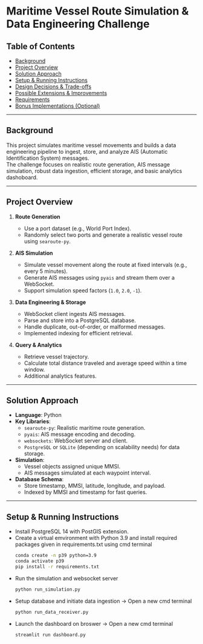 # Maritime Vessel Route Simulation & Data Engineering Challenge

## Table of Contents
- [Background](#background)
- [Project Overview](#project-overview)
- [Solution Approach](#solution-approach)
- [Setup & Running Instructions](#setup--running-instructions)
- [Design Decisions & Trade-offs](#design-decisions--trade-offs)
- [Possible Extensions & Improvements](#possible-extensions--improvements)
- [Requirements](#requirements)
- [Bonus Implementations (Optional)](#bonus-implementations-optional)

---

## Background
This project simulates maritime vessel movements and builds a data engineering pipeline to ingest, store, and analyze AIS (Automatic Identification System) messages.  
The challenge focuses on realistic route generation, AIS message simulation, robust data ingestion, efficient storage, and basic analytics dashoboard.

---

## Project Overview

1. **Route Generation**  
   - Use a port dataset (e.g., World Port Index).
   - Randomly select two ports and generate a realistic vessel route using `searoute-py`.

2. **AIS Simulation**  
   - Simulate vessel movement along the route at fixed intervals (e.g., every 5 minutes).
   - Generate AIS messages using `pyais` and stream them over a WebSocket.
   - Support simulation speed factors (`1.0`, `2.0`, `-1`).

3. **Data Engineering & Storage**  
   - WebSocket client ingests AIS messages.
   - Parse and store into a PostgreSQL database.
   - Handle duplicate, out-of-order, or malformed messages.
   - Implemented indexing for efficient retrieval.

4. **Query & Analytics**  
   - Retrieve vessel trajectory.
   - Calculate total distance traveled and average speed within a time window.
   - Additional analytics features.

---

## Solution Approach

- **Language**: Python
- **Key Libraries**:
  - `searoute-py`: Realistic maritime route generation.
  - `pyais`: AIS message encoding and decoding.
  - `websockets`: WebSocket server and client.
  - `PostgreSQL` or `SQLite` (depending on scalability needs) for data storage.
- **Simulation**:
  - Vessel objects assigned unique MMSI.
  - AIS messages simulated at each waypoint interval.
- **Database Schema**:
  - Store timestamp, MMSI, latitude, longitude, and payload.
  - Indexed by MMSI and timestamp for fast queries.

---

## Setup & Running Instructions

- Install PostgreSQL 14 with PostGIS extension.
- Create a virtual emvironment with Python 3.9 and install required packages given in requirements.txt using cmd terminal
   ```bash
   conda create -n p39 python=3.9
   conda activate p39
   pip install -r requirements.txt
- Run the simulation and websocket server  
  ```bash
  python run_simulation.py
- Setup database and initiate data ingestion -> Open a new cmd terminal 
  ```bash
  python run_data_receiver.py
- Launch the dashboard on broswer -> Open a new cmd terminal
  ```bash
  streamlit run dashboard.py

